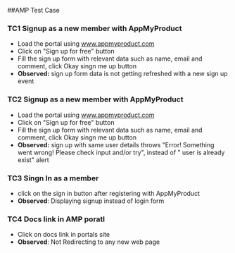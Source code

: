 ##AMP Test Case

### TC1 Signup as a new member with AppMyProduct 

   *  Load the portal using www.appmyproduct.com
   *  Click on "Sign up for free"  button
   *  Fill the sign up form with relevant data such as name, email and comment, click Okay singn me up button
   *  **Observed:**  sign up form data is not getting refreshed with a new sign up event
   
### TC2 Signup as a new member with AppMyProduct 

   *  Load the portal using www.appmyproduct.com
   *  Click on "Sign up for free"  button
   *  Fill the sign up form with relevant data such as name, email and comment, click Okay singn me up button
   *  **Observed:** sign up with same user details throws "Error! Something went wrong! Please check input and/or try", instead of " user is already exist" alert

### TC3 Singn In as a member 

   *  click on the sign in button after registering with AppMyProduct
   *  **Observed**: Displaying signup instead of login form
   
### TC4 Docs link in AMP poratl

   *  Click on docs link in portals site
   *  **Observed**: Not Redirecting to any new web page
